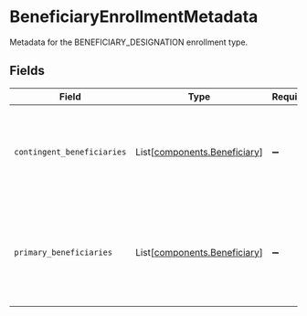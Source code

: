 # BeneficiaryEnrollmentMetadata

Metadata for the BENEFICIARY_DESIGNATION enrollment type.


## Fields

| Field                                                                                            | Type                                                                                             | Required                                                                                         | Description                                                                                      |
| ------------------------------------------------------------------------------------------------ | ------------------------------------------------------------------------------------------------ | ------------------------------------------------------------------------------------------------ | ------------------------------------------------------------------------------------------------ |
| `contingent_beneficiaries`                                                                       | List[[components.Beneficiary](../../models/components/beneficiary.md)]                           | :heavy_minus_sign:                                                                               | Contingent Beneficiary list is optional, with a maximum of five contingent beneficiaries.        |
| `primary_beneficiaries`                                                                          | List[[components.Beneficiary](../../models/components/beneficiary.md)]                           | :heavy_minus_sign:                                                                               | At least one primary beneficiary must be provided, with a maximum of five primary beneficiaries. |